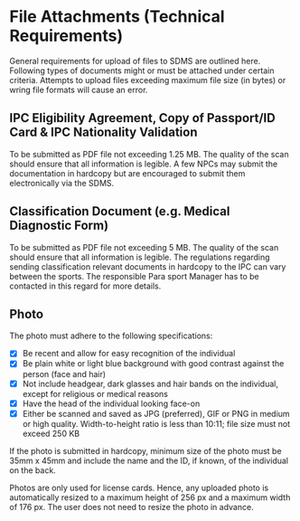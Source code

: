 # File Attachments (Technical Requirements)

General requirements for upload of files to SDMS are outlined here. Following types of documents might or must be attached under certain criteria. Attempts to upload files exceeding maximum file size (in bytes) or wring file formats will cause an error.

## IPC Eligibility Agreement, Copy of Passport/ID Card & IPC Nationality Validation

To be submitted as PDF file not exceeding 1.25 MB. The quality of the scan should ensure that all information is legible. A few NPCs may submit the documentation in hardcopy but are encouraged to submit them electronically via the SDMS.

## Classification Document (e.g. Medical Diagnostic Form)

To be submitted as PDF file not exceeding 5 MB. The quality of the scan should ensure that all information is legible. The regulations regarding sending classification relevant documents in hardcopy to the IPC can vary between the sports. The responsible Para sport Manager has to be contacted in this regard for more details.

## Photo

The photo must adhere to the following specifications:

- [x] Be recent and allow for easy recognition of the individual
- [x] Be plain white or light blue background with good contrast against the person (face and hair)
- [x] Not include headgear, dark glasses and hair bands on the individual, except for religious or medical reasons
- [x] Have the head of the individual looking face-on
- [x] Either be scanned and saved as JPG (preferred), GIF or PNG in medium or high quality. Width-to-height ratio is less than 10:11; file size must not exceed 250 KB

If the photo is submitted in hardcopy, minimum size of the photo must be 35mm x 45mm and include the name and the ID, if known, of the individual on the back.

Photos are only used for license cards. Hence, any uploaded photo is automatically resized to a maximum height of 256 px and a maximum width of 176 px. The user does not need to resize the photo in advance.
